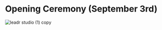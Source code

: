  # Opening Ceremony (September 3rd)
![leadr studio (1) copy](https://github.com/user-attachments/assets/8a025542-bc8c-4267-a6fd-0039c601de15)
